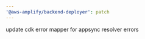 ```yaml
---
'@aws-amplify/backend-deployer': patch
---
```


update cdk error mapper for appsync resolver errors
